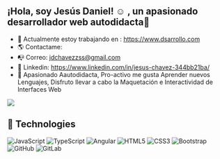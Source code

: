 ##  ¡Hola, soy Jesús Daniel! ☺ , un apasionado desarrollador web autodidacta🚀
 
<p align="pull-right"> 
 
- 🔭 Actualmente estoy trabajando en : https://www.dsarrollo.com
- 🌎 Contactame: 
- 📭  Correo:  jdchavezzss@gmail.com
- 👔 Linkedin:  https://www.linkedin.com/in/jesus-chavez-344bb21ba/
- 📍 Apasionado Aautodidacta, Pro-activo me gusta Aprender nuevos Lenguajes,
    Disfruto llevar a cabo la Maquetación e Interactividad de Interfaces Web 
 <img src="https://user-images.githubusercontent.com/67086360/103188116-901fca80-489d-11eb-9845-2986cb518a85.gif">
 </p>
    

## 🚀 Technologies

![JavaScript](https://img.shields.io/badge/-JavaScript-black?style=flat-square&logo=javascript)
![TypeScript](https://img.shields.io/badge/-TypeScript-007ACC?style=flat-square&logo=typescript)
![Angular](https://camo.githubusercontent.com/52f2f6c2df8fe41b70261aec7b07dca8906bb28c0afc8fc810286e816e01ffbc/68747470733a2f2f696d672e736869656c64732e696f2f62616467652f2d416e67756c61722d626c61636b3f7374796c653d666c61742d737175617265266c6f676f3d616e67756c6172)
![HTML5](https://img.shields.io/badge/-HTML5-E34F26?style=flat-square&logo=html5&logoColor=white)
![CSS3](https://img.shields.io/badge/-CSS3-1572B6?style=flat-square&logo=css3)
![Bootstrap](https://img.shields.io/badge/-Bootstrap-563D7C?style=flat-square&logo=bootstrap)
![GitHub](https://img.shields.io/badge/-GitHub-181717?style=flat-square&logo=github)
![GitLab](https://img.shields.io/badge/-GitLab-FCA121?style=flat-square&logo=gitlab)
